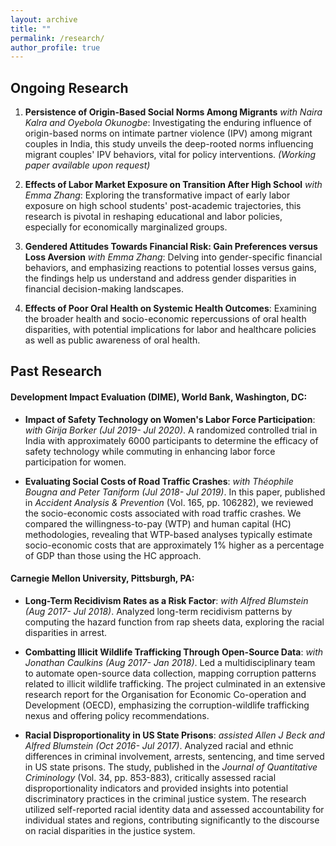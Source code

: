 ```yaml
---
layout: archive
title: ""
permalink: /research/
author_profile: true
---
```


## Ongoing Research 
1. **Persistence of Origin-Based Social Norms Among Migrants** _with Naira Kalra and Oyebola Okunogbe_: Investigating the enduring influence of origin-based norms on intimate partner violence (IPV) among migrant couples in India, this study unveils the deep-rooted norms influencing migrant couples' IPV behaviors, vital for policy interventions. _(Working paper available upon request)_

2. **Effects of Labor Market Exposure on Transition After High School** _with Emma Zhang_: Exploring the transformative impact of early labor exposure on high school students' post-academic trajectories, this research is pivotal in reshaping educational and labor policies, especially for economically marginalized groups.

3. **Gendered Attitudes Towards Financial Risk: Gain Preferences versus Loss Aversion** _with Emma Zhang_: Delving into gender-specific financial behaviors, and emphasizing reactions to potential losses versus gains, the findings help us understand and address gender disparities in financial decision-making landscapes.

4. **Effects of Poor Oral Health on Systemic Health Outcomes**: Examining the broader health and socio-economic repercussions of oral health disparities, with potential implications for labor and healthcare policies as well as public awareness of oral health.

## Past Research 

#### Development Impact Evaluation (DIME), World Bank, Washington, DC:

- **Impact of Safety Technology on Women's Labor Force Participation**: _with Girija Borker (Jul 2019- Jul 2020)_. A randomized controlled trial in India with approximately 6000 participants to determine the efficacy of safety technology while commuting in enhancing labor force participation for women.
  
- **Evaluating Social Costs of Road Traffic Crashes**: _with Théophile Bougna and Peter Taniform (Jul 2018- Jul 2019)_. In this paper, published in *Accident Analysis & Prevention* (Vol. 165, pp. 106282), we reviewed the socio-economic costs associated with road traffic crashes. We compared the willingness-to-pay (WTP) and human capital (HC) methodologies, revealing that WTP-based analyses typically estimate socio-economic costs that are approximately 1% higher as a percentage of GDP than those using the HC approach.

#### Carnegie Mellon University, Pittsburgh, PA:
- **Long-Term Recidivism Rates as a Risk Factor**: _with Alfred Blumstein (Aug 2017- Jul 2018)_. Analyzed long-term recidivism patterns by computing the hazard function from rap sheets data, exploring the racial disparities in arrest.

- **Combatting Illicit Wildlife Trafficking Through Open-Source Data**: _with Jonathan Caulkins (Aug 2017- Jan 2018)_. Led a multidisciplinary team to automate open-source data collection, mapping corruption patterns related to illicit wildlife trafficking. The project culminated in an extensive research report for the Organisation for Economic Co-operation and Development (OECD), emphasizing the corruption-wildlife trafficking nexus and offering policy recommendations.

- **Racial Disproportionality in US State Prisons**: _assisted Allen J Beck and Alfred Blumstein (Oct 2016- Jul 2017)_. Analyzed racial and ethnic differences in criminal involvement, arrests, sentencing, and time served in US state prisons. The study, published in the *Journal of Quantitative Criminology* (Vol. 34, pp. 853-883), critically assessed racial disproportionality indicators and provided insights into potential discriminatory practices in the criminal justice system. The research utilized self-reported racial identity data and assessed accountability for individual states and regions, contributing significantly to the discourse on racial disparities in the justice system.
